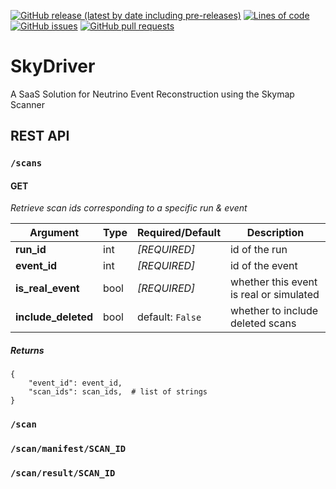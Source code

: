 <!--- Top of README Badges (automated) --->
[![GitHub release (latest by date including pre-releases)](https://img.shields.io/github/v/release/WIPACrepo/SkyDriver?include_prereleases)](https://github.com/WIPACrepo/SkyDriver/) [![Lines of code](https://img.shields.io/tokei/lines/github/WIPACrepo/SkyDriver)](https://github.com/WIPACrepo/SkyDriver/) [![GitHub issues](https://img.shields.io/github/issues/WIPACrepo/SkyDriver)](https://github.com/WIPACrepo/SkyDriver/issues?q=is%3Aissue+sort%3Aupdated-desc+is%3Aopen) [![GitHub pull requests](https://img.shields.io/github/issues-pr/WIPACrepo/SkyDriver)](https://github.com/WIPACrepo/SkyDriver/pulls?q=is%3Apr+sort%3Aupdated-desc+is%3Aopen) 
<!--- End of README Badges (automated) --->
# SkyDriver
A SaaS Solution for Neutrino Event Reconstruction using the Skymap Scanner

## REST API

### `/scans`

#### GET
_Retrieve scan ids corresponding to a specific run & event_

| Argument            | Type        | Required/Default | Description          |
| ------------------- | ----------- | ---------------- | -------------------- |
| **run_id**          | int         | *[REQUIRED]*     | id of the run
| **event_id**        | int         | *[REQUIRED]*     | id of the event
| **is_real_event**   | bool        | *[REQUIRED]*     | whether this event is real or simulated
| **include_deleted** | bool        | default: `False` | whether to include deleted scans

##### Returns
```
{
    "event_id": event_id,
    "scan_ids": scan_ids,  # list of strings
}
```


### `/scan`



### `/scan/manifest/SCAN_ID`



### `/scan/result/SCAN_ID`




